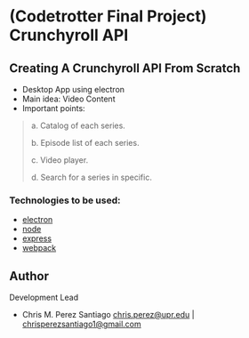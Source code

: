 # (Codetrotter Final Project) Crunchyroll API

## Creating A Crunchyroll API From Scratch

 * Desktop App using electron
 * Main idea: Video Content
 * Important points:
 > a. Catalog of each series.
 > 
 > b. Episode list of each series.
 > 
 > c. Video player.
 > 
 > d. Search for a series in specific.
 
 ### Technologies to be used:

 * [electron](https://electron.atom.io/)
 * [node](https://nodejs.org/es/)
 * [express](http://expressjs.com/es/)
 * [webpack](https://webpack.js.org/)
 

**Author**
-----------------
Development Lead

 - Chris M. Perez Santiago   chris.perez@upr.edu | chrisperezsantiago1@gmail.com
